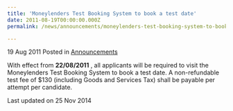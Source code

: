```yaml
---
title: 'Moneylenders Test Booking System to book a test date'
date: 2011-08-19T00:00:00.000Z
permalink: /news/announcements/moneylenders-test-booking-system-to-book-a-test-date

---
```



19 Aug 2011 Posted in [Announcements](/news/announcements)

With effect from **22/08/2011** , all applicants will be required to visit the Moneylenders Test Booking System to book a test date. A non-refundable test fee of $130 (including Goods and Services Tax) shall be payable per attempt per candidate. 


<p class="right-side-updated">Last updated on 25 Nov 2014 </p>
